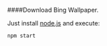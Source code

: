 ####Download Bing Wallpaper.

Just install [node.js](https://nodejs.org) and execute:

```
npm start
```